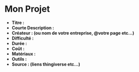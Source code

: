 # Mon Projet
- **Titre :**
- **Courte Description :**
- **Créateur : (ou nom de votre entreprise, @votre page etc...)**
- **Difficulté :**
- **Durée :**
- **Coût :**
- **Matériaux :**
- **Outils :**
- **Source : (liens thingiverse etc...)**
